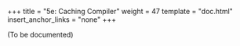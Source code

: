 +++
title = "5e: Caching Compiler"
weight = 47
template = "doc.html"
insert_anchor_links = "none"
+++

(To be documented)
